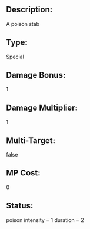 ## Description:
A poison stab

## Type:
Special

## Damage Bonus:
1

## Damage Multiplier:
1

## Multi-Target:
false

## MP Cost:
0

## Status:
poison
intensity = 1
duration = 2
